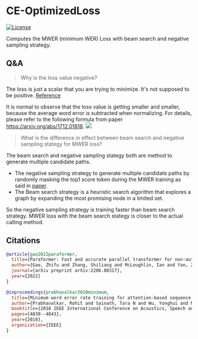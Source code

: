 # CE-OptimizedLoss

[![License](https://img.shields.io/badge/License-Apache%202.0-brightgreen.svg)](https://opensource.org/licenses/Apache-2.0)

Computes the MWER (minimum WER) Loss with beam search and negative sampling strategy.

## Q&A

> Why is the loss value negative?

The loss is just a scalar that you are trying to minimize. It's not supposed to be positive. [Reference](https://github.com/keras-team/keras/issues/1917#issuecomment-193580929)

It is normal to observe that the loss value is getting smaller and smaller, because the average word error is subtracted when normalizing. For details, please refer to the following formula from paper https://arxiv.org/abs/1712.01818.
![](https://user-images.githubusercontent.com/3815778/206600760-ea1927ea-e479-43b0-8aa4-14c10ede7511.png)

> What is the difference in effect between beam search and negative sampling stategy for MWER loss?

The beam search and negative sampling stategy both are method to generate multiple candidate paths.

- The negative sampling strategy to generate multiple candidate paths by randomly masking the top1 score token during the MWER training as said in [paper](https://arxiv.org/abs/2206.08317). 
- The Beam search strategy is a heuristic search algorithm that explores a graph by expanding the most promising node in a limited set. 

So the negative sampling strategy is training faster than beam search strategy. MWER loss with the beam search stategy is closer to the actual calling method.


## Citations

``` bibtex
@article{gao2022paraformer,
  title={Paraformer: Fast and accurate parallel transformer for non-autoregressive end-to-end speech recognition},
  author={Gao, Zhifu and Zhang, Shiliang and McLoughlin, Ian and Yan, Zhijie},
  journal={arXiv preprint arXiv:2206.08317},
  year={2022}
}

@inproceedings{prabhavalkar2018minimum,
  title={Minimum word error rate training for attention-based sequence-to-sequence models},
  author={Prabhavalkar, Rohit and Sainath, Tara N and Wu, Yonghui and Nguyen, Patrick and Chen, Zhifeng and Chiu, Chung-Cheng and Kannan, Anjuli},
  booktitle={2018 IEEE International Conference on Acoustics, Speech and Signal Processing (ICASSP)},
  pages={4839--4843},
  year={2018},
  organization={IEEE}
}
```
